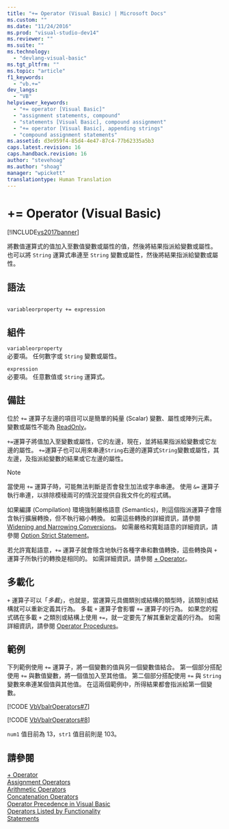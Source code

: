 ```yaml
---
title: "+= Operator (Visual Basic) | Microsoft Docs"
ms.custom: ""
ms.date: "11/24/2016"
ms.prod: "visual-studio-dev14"
ms.reviewer: ""
ms.suite: ""
ms.technology: 
  - "devlang-visual-basic"
ms.tgt_pltfrm: ""
ms.topic: "article"
f1_keywords: 
  - "vb.+="
dev_langs: 
  - "VB"
helpviewer_keywords: 
  - "+= operator [Visual Basic]"
  - "assignment statements, compound"
  - "statements [Visual Basic], compound assignment"
  - "+= operator [Visual Basic], appending strings"
  - "compound assignment statements"
ms.assetid: d3e959f4-85d4-4e47-87c4-77b62335a5b3
caps.latest.revision: 16
caps.handback.revision: 16
author: "stevehoag"
ms.author: "shoag"
manager: "wpickett"
translationtype: Human Translation
---
```

# += Operator (Visual Basic)
[!INCLUDE[vs2017banner](../../../csharp/includes/vs2017banner.md)]

將數值運算式的值加入至數值變數或屬性的值，然後將結果指派給變數或屬性。  也可以將 `String` 運算式串連至 `String` 變數或屬性，然後將結果指派給變數或屬性。  
  
## 語法  
  
```  
  
variableorproperty += expression  
```  
  
## 組件  
 `variableorproperty`  
 必要項。  任何數字或 `String` 變數或屬性。  
  
 `expression`  
 必要項。  任意數值或 `String` 運算式。  
  
## 備註  
 位於 `+=` 運算子左邊的項目可以是簡單的純量 \(Scalar\) 變數、屬性或陣列元素。  變數或屬性不能為 [ReadOnly](../../../visual-basic/language-reference/modifiers/readonly.md)。  
  
 `+=`運算子將值加入至變數或屬性，它的左邊，現在，並將結果指派給變數或它左邊的屬性。  `+=`運算子也可以用來串連`String`右邊的運算式`String`變數或屬性，其左邊，及指派給變數的結果或它左邊的屬性。  
  
> [!NOTE]
>  當使用 `+=` 運算子時，可能無法判斷是否會發生加法或字串串連。  使用 `&=` 運算子執行串連，以排除模稜兩可的情況並提供自我文件化的程式碼。  
  
 如果編譯 \(Compilation\) 環境強制嚴格語意 \(Semantics\)，則這個指派運算子會隱含執行擴展轉換，但不執行縮小轉換。  如需這些轉換的詳細資訊，請參閱[Widening and Narrowing Conversions](../../../visual-basic/programming-guide/language-features/data-types/widening-and-narrowing-conversions.md)。  如需嚴格和寬鬆語意的詳細資訊，請參閱 [Option Strict Statement](../../../visual-basic/language-reference/statements/option-strict-statement.md)。  
  
 若允許寬鬆語意，`+=` 運算子就會隱含地執行各種字串和數值轉換，這些轉換與 `+` 運算子所執行的轉換是相同的。  如需詳細資訊，請參閱 [\+ Operator](../../../visual-basic/language-reference/operators/addition-operator.md)。  
  
## 多載化  
 `+` 運算子可以「*多載*」，也就是，當運算元具備類別或結構的類型時，該類別或結構就可以重新定義其行為。  多載 `+` 運算子會影響 `+=` 運算子的行為。  如果您的程式碼在多載 `+` 之類別或結構上使用 `+=`，就一定要先了解其重新定義的行為。  如需詳細資訊，請參閱 [Operator Procedures](../../../visual-basic/programming-guide/language-features/procedures/operator-procedures.md)。  
  
## 範例  
 下列範例使用 `+=` 運算子，將一個變數的值與另一個變數值結合。  第一個部分搭配使用 `+=` 與數值變數，將一個值加入至其他值。  第二個部分搭配使用 `+=` 與 `String` 變數來串連某個值與其他值。  在這兩個範例中，所得結果都會指派給第一個變數。  
  
 [!CODE [VbVbalrOperators#7](../CodeSnippet/VS_Snippets_VBCSharp/VbVbalrOperators#7)]  
  
 [!CODE [VbVbalrOperators#8](../CodeSnippet/VS_Snippets_VBCSharp/VbVbalrOperators#8)]  
  
 `num1` 值目前為 13，`str1` 值目前則是 103。  
  
## 請參閱  
 [\+ Operator](../../../visual-basic/language-reference/operators/addition-operator.md)   
 [Assignment Operators](../../../visual-basic/language-reference/operators/assignment-operators.md)   
 [Arithmetic Operators](../../../visual-basic/language-reference/operators/arithmetic-operators.md)   
 [Concatenation Operators](../../../visual-basic/language-reference/operators/concatenation-operators.md)   
 [Operator Precedence in Visual Basic](../../../visual-basic/language-reference/operators/operator-precedence.md)   
 [Operators Listed by Functionality](../../../visual-basic/language-reference/operators/operators-listed-by-functionality.md)   
 [Statements](../../../visual-basic/programming-guide/language-features/statements.md)